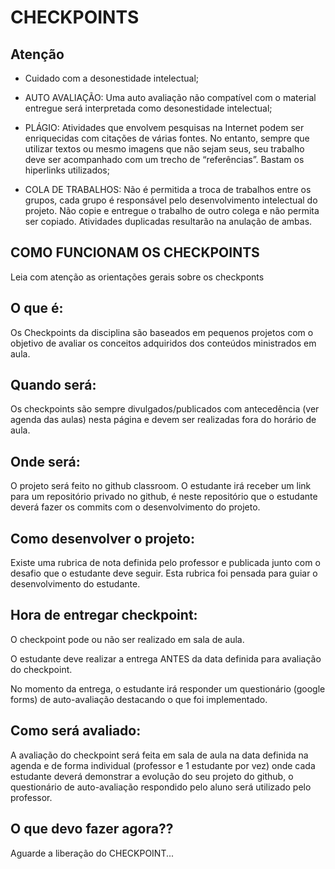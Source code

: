 # CHECKPOINTS

## Atenção

- Cuidado com a desonestidade intelectual;

- AUTO AVALIAÇÃO: Uma auto avaliação não compatível com o material entregue será interpretada como desonestidade intelectual;
- PLÁGIO: Atividades que envolvem pesquisas na Internet podem ser enriquecidas com citações de várias fontes. No entanto, sempre que utilizar textos ou mesmo imagens que não sejam seus, seu trabalho deve ser acompanhado com um trecho de “referências”. Bastam os hiperlinks utilizados;
- COLA DE TRABALHOS: Não é permitida a troca de trabalhos entre os grupos, cada grupo é responsável pelo desenvolvimento intelectual do projeto. Não copie e entregue o trabalho de outro colega e não permita ser copiado. Atividades duplicadas resultarão na anulação de ambas.


## COMO FUNCIONAM OS CHECKPOINTS

Leia com atenção as orientações gerais sobre os checkponts

## O que é:

Os Checkpoints da disciplina são baseados em pequenos projetos com o objetivo de avaliar os conceitos adquiridos dos conteúdos ministrados em aula. 

## Quando será:

Os checkpoints são sempre divulgados/publicados com antecedência (ver agenda das aulas) nesta página e devem ser realizadas fora do horário de aula.

## Onde será:

O projeto será feito no github classroom. O estudante irá receber um link para um repositório privado no github, é neste repositório que o estudante deverá fazer os commits com o desenvolvimento do projeto. 

## Como desenvolver o projeto:

Existe uma rubrica de nota definida pelo professor e publicada junto com o desafio que o estudante deve seguir. Esta rubrica foi pensada para guiar o desenvolvimento do estudante.

## Hora de entregar checkpoint:

O checkpoint pode ou não ser realizado em sala de aula.

O estudante deve realizar a entrega ANTES da data definida para avaliação do checkpoint.

No momento da entrega, o estudante irá responder um questionário (google forms) de auto-avaliação destacando o que foi implementado.

## Como será avaliado:

A avaliação do checkpoint será feita em sala de aula na data definida na agenda e de forma individual (professor e 1 estudante por vez) onde cada estudante deverá demonstrar a evolução do seu projeto do github, o questionário de auto-avaliação respondido pelo aluno será utilizado pelo professor.


## O que devo fazer agora??

Aguarde a liberação do CHECKPOINT...
